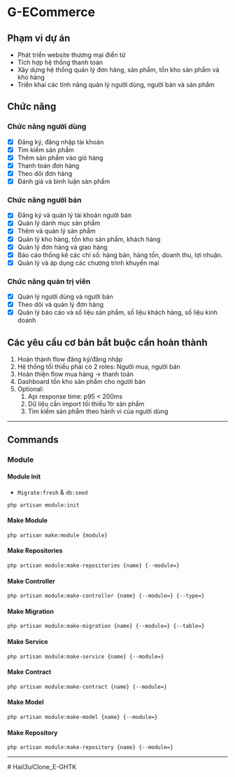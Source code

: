 # G-ECommerce

## Phạm vi dự án
- Phát triển website thương mại điển tử
- Tích hợp hệ thống thanh toán
- Xây dựng hệ thống quản lý đơn hàng, sản phẩm, tồn kho sản phẩm và kho hàng
- Triển khai các tính năng quản lý người dùng, người bán và sản phẩm

## Chức năng
### Chức năng người dùng
- [x] Đăng ký, đăng nhập tài khoản
- [x] Tìm kiếm sản phẩm
- [x] Thêm sản phẩm vào giỏ hàng
- [x] Thanh toán đơn hàng
- [x] Theo dõi đơn hàng
- [x] Đánh giá và bình luận sản phẩm

### Chức năng người bán
- [x] Đăng ký và quản lý tài khoản người bán
- [x] Quản lý danh mục sản phẩm
- [x] Thêm và quản lý sản phẩm
- [x] Quản lý kho hàng, tồn kho sản phẩm, khách hàng
- [x] Quản lý đơn hàng và giao hàng
- [x] Báo cáo thống kê các chỉ số: hàng bán, hàng tồn, doanh thu, lợi nhuận.
- [x] Quản lý và áp dụng các chương trình khuyến mại

### Chức năng quản trị viên
- [x] Quản lý người dùng và người bán
- [x] Theo dõi và quản lý đơn hàng
- [x] Quản lý báo cáo và số liệu sản phẩm, số liệu khách hàng, số liệu kinh doanh

## Các yêu cầu cơ bản bắt buộc cần hoàn thành
1. Hoàn thành flow đăng ký/đăng nhập
2. Hệ thống tối thiểu phải có 2 roles: Người mua, người bán
3. Hoàn thiện flow mua hàng → thanh toán
4. Dashboard tồn kho sản phẩm cho người bán
5. Optional:
    1. Api response time: p95 < 200ms
    2. Dữ liệu cần import tối thiểu 1tr sản phẩm
    3. Tìm kiếm sản phẩm theo hành vi của người dùng



-----

## Commands
### Module

#### Module Init
- `Migrate:fresh` & `db:seed`
```shell
php artisan module:init
```

#### Make Module
```shell
php artisan make:module {module}
```

#### Make Repositories
```shell
php artisan module:make-repositories {name} {--module=}
```

#### Make Controller
```shell
php artisan module:make-controller {name} {--module=} {--type=}
```

#### Make Migration
```shell
php artisan module:make-migration {name} {--module=} {--table=}
```

#### Make Service

```shell
php artisan module:make-service {name} {--module=}
```

#### Make Contract

```shell
php artisan module:make-contract {name} {--module=}
```

#### Make Model
```shell
php artisan module:make-model {name} {--module=}
```

#### Make Repository
```shell
php artisan module:make-repository {name} {--module=}
```




































----









#   H a i _ l 3 u i _ C l o n e _ E - G H T K  
 
